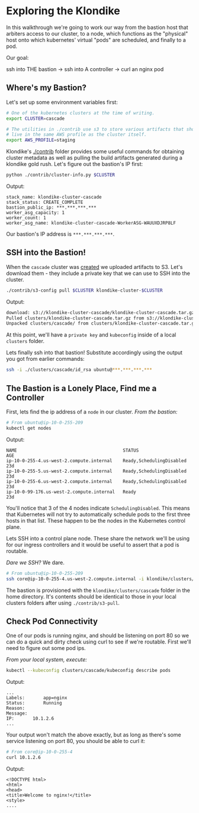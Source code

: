 # Exploring the Klondike

In this walkthrough we're going to work our way from the bastion host that
arbiters access to our cluster, to a node, which functions as the "physical"
host onto which kubernetes' virtual "pods" are scheduled, and finally to a pod.

Our goal:

  ssh into THE bastion -> ssh into A controller -> curl an nginx pod


Where's my Bastion?
-------------------

Let's set up some environment variables first:

```bash
# One of the kubernetes clusters at the time of writing.
export CLUSTER=cascade

# The utilities in ./contrib use s3 to store various artifacts that should
# live in the same AWS profile as the cluster itself.
export AWS_PROFILE=staging
```

Klondike's [./contrib](contrib) folder provides some useful commands for
obtaining cluster metadata as well as pulling the build artifacts generated
during a klondike gold rush. Let's figure out the bastion's IP first:


```bash
python ./contrib/cluster-info.py $CLUSTER
```

Output:

```
stack_name: klondike-cluster-cascade
stack_status: CREATE_COMPLETE
bastion_public_ip: ***.***.***.***
worker_asg_capacity: 1
worker_count: 1
worker_asg_name: klondike-cluster-cascade-WorkerASG-WAUUXDJRP8LF
```

Our bastion's IP address is `***.***.***.***`.

SSH into the Bastion!
---------------------

When the `cascade` cluster was [created](./README.md) we uploaded artifacts to
S3. Let's download them - they include a private key that we can use to SSH
into the cluster.

```bash
./contrib/s3-config pull $CLUSTER klondike-cluster-$CLUSTER
```

Output:

```bash
download: s3://klondike-cluster-cascade/klondike-cluster-cascade.tar.gz to clusters/klondike-cluster-cascade.tar.gz
Pulled clusters/klondike-cluster-cascade.tar.gz from s3://klondike-cluster-cascade/klondike-cluster-cascade.tar.gz
Unpacked clusters/cascade/ from clusters/klondike-cluster-cascade.tar.gz
```

At this point, we'll have a `private key` and `kubeconfig` inside of a local
`clusters` folder.

Lets finally ssh into that bastion! Substitute accordingly using the output
you got from earlier commands:

```bash
ssh -i ./clusters/cascade/id_rsa ubuntu@***.***.***.***
```

The Bastion is a Lonely Place, Find me a Controller
---------------------------------------------------

First, lets find the ip address of a `node` in our cluster. *From the bastion:*

```bash
# From ubuntu@ip-10-0-255-209
kubectl get nodes
```

Output:

```
NAME                                        STATUS                     AGE
ip-10-0-255-4.us-west-2.compute.internal    Ready,SchedulingDisabled   23d
ip-10-0-255-5.us-west-2.compute.internal    Ready,SchedulingDisabled   23d
ip-10-0-255-6.us-west-2.compute.internal    Ready,SchedulingDisabled   23d
ip-10-0-99-176.us-west-2.compute.internal   Ready                      23d
```

You'll notice that 3 of the 4 nodes indicate `SchedulingDisabled`. This means
that Kubernetes will not try to automatically schedule pods to the first three
hosts in that list. These happen to be the nodes in the Kubernetes control
plane.

Lets SSH into a control plane node. These share the network we'll be using
for our ingress controllers and it would be useful to assert that a pod
is routable.

*Dare we SSH?* We dare.

```bash
# From ubuntu@ip-10-0-255-209
ssh core@ip-10-0-255-4.us-west-2.compute.internal -i klondike/clusters/cascade/id_rsa
```

The bastion is provisioned with the `klondike/clusters/cascade` folder in
the home directory. It's contents should be identical to those in your
local clusters folders after using `./contrib/s3-pull`.

Check Pod Connectivity
----------------------

One of our pods is running nginx, and should be listening on port 80 so we
can do a quick and dirty check using curl to see if we're routable. First
we'll need to figure out some pod ips.

*From your local system, execute:*

```bash
kubectl --kubeconfig clusters/cascade/kubeconfig describe pods
```

Output:

```
...
Labels:       app=nginx
Status:       Running
Reason:
Message:
IP:       10.1.2.6
...
```

Your output won't match the above exactly, but as long as there's some
service listening on port 80, you should be able to curl it:

```bash
# From core@ip-10-0-255-4
curl 10.1.2.6
```

Output:

```
<!DOCTYPE html>
<html>
<head>
<title>Welcome to nginx!</title>
<style>
....
```
